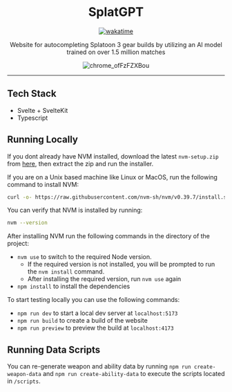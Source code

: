 <div align="center">

# SplatGPT

[![wakatime](https://wakatime.com/badge/user/7100369a-eb08-483f-96e8-41accea7b5a0/project/ca2f961a-c0bb-45b2-b702-f129ffa79996.svg)](https://wakatime.com/badge/user/7100369a-eb08-483f-96e8-41accea7b5a0/project/ca2f961a-c0bb-45b2-b702-f129ffa79996)

Website for autocompleting Splatoon 3 gear builds by utilizing an AI model trained on over 1.5 million matches

![chrome_ofFzFZXBou](https://github.com/user-attachments/assets/58da90cc-4b25-452e-8ea3-ebba9c7759b2)

</div>

---

## Tech Stack

- Svelte + SvelteKit
- Typescript

## Running Locally

If you dont already have NVM installed, download the latest `nvm-setup.zip` from [here](https://github.com/coreybutler/nvm-windows/releases), then extract the zip and run the installer.

If you are on a Unix based machine like Linux or MacOS, run the following command to install NVM:

```bash
curl -o- https://raw.githubusercontent.com/nvm-sh/nvm/v0.39.7/install.sh | bash
```

You can verify that NVM is installed by running:

```bash
nvm --version
```

After installing NVM run the following commands in the directory of the project:

- `nvm use` to switch to the required Node version.
  - If the required version is not installed, you will be prompted to run the `nvm install` command.
  - After installing the required version, run `nvm use` again
- `npm install` to install the dependencies

To start testing locally you can use the following commands:

- `npm run dev` to start a local dev server at `localhost:5173`
- `npm run build` to create a build of the website
- `npm run preview` to preview the build at `localhost:4173`

## Running Data Scripts

You can re-generate weapon and ability data by running `npm run create-weapon-data` and `npm run create-ability-data` to execute the scripts located in `/scripts`.
